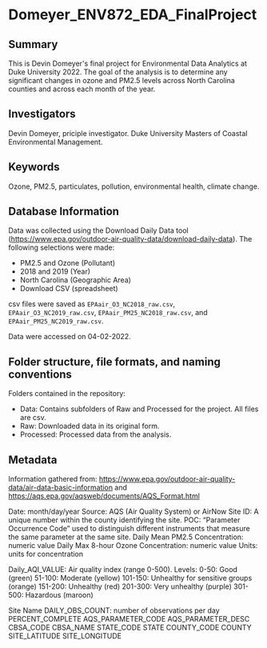 # Domeyer_ENV872_EDA_FinalProject

## Summary
This is Devin Domeyer's final project for Environmental Data Analytics at Duke University 2022. The goal of the analysis is to determine any significant changes in ozone and PM2.5 levels across North Carolina counties and across each month of the year. 

## Investigators

Devin Domeyer, priciple investigator. Duke University Masters of Coastal Environmental Management. 

## Keywords

Ozone, PM2.5, particulates, pollution, environmental health, climate change. 

## Database Information

Data was collected using the Download Daily Data tool (https://www.epa.gov/outdoor-air-quality-data/download-daily-data).
The following selections were made: 
* PM2.5 and Ozone (Pollutant)
* 2018 and 2019 (Year)
* North Carolina (Geographic Area)
* Download CSV (spreadsheet)

csv files were saved as `EPAair_O3_NC2018_raw.csv`, `EPAair_O3_NC2019_raw.csv`, `EPAair_PM25_NC2018_raw.csv`, and `EPAair_PM25_NC2019_raw.csv`. 

Data were accessed on 04-02-2022.

## Folder structure, file formats, and naming conventions 

Folders contained in the repository:
* Data: Contains subfolders of Raw and Processed for the project. All files are csv.
* Raw: Downloaded data in its original form.
* Processed: Processed data from the analysis.

## Metadata

Information gathered from: https://www.epa.gov/outdoor-air-quality-data/air-data-basic-information and https://aqs.epa.gov/aqsweb/documents/AQS_Format.html

Date: month/day/year
Source: AQS (Air Quality System) or AirNow
Site ID: A unique number within the county identifying the site.
POC: “Parameter Occurrence Code” used to distinguish different instruments that measure the same parameter at the same site.
Daily Mean PM2.5 Concentration: numeric value
Daily Max 8-hour Ozone Concentration: numeric value
Units: units for concentration

Daily_AQI_VALUE: Air quality index (range 0-500). Levels: 
0-50: Good (green)
51-100: Moderate (yellow)
101-150: Unhealthy for sensitive groups (orange)
151-200: Unhealthy (red)
201-300: Very unhealthy (purple)
301-500: Hazardous (maroon)

Site Name
DAILY_OBS_COUNT: number of observations per day
PERCENT_COMPLETE
AQS_PARAMETER_CODE
AQS_PARAMETER_DESC
CBSA_CODE
CBSA_NAME
STATE_CODE
STATE
COUNTY_CODE
COUNTY
SITE_LATITUDE
SITE_LONGITUDE
  

